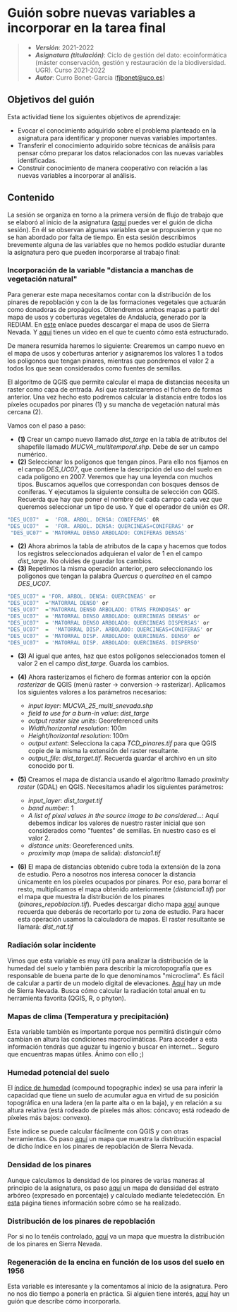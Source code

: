 # Guión sobre nuevas variables a incorporar en la tarea final


> + **_Versión_**: 2021-2022
> + **_Asignatura (titulación)_**: Ciclo de gestión del dato: ecoinformática (máster conservación, gestión y restauración de la biodiversidad. UGR). Curso 2021-2022
> + **_Autor_**: Curro Bonet-García (fjbonet@uco.es)



## Objetivos del guión

Esta actividad tiene los siguientes objetivos de aprendizaje:

+ Evocar el conocimiento adquirido sobre el problema planteado en la asignatura para identificar y proponer nuevas variables importantes.
+ Transferir el conocimiento adquirido sobre técnicas de análisis para pensar cómo preparar los datos relacionados con las nuevas variables identificadas.
+ Construir conocimiento de manera cooperativo con relación a las nuevas variables a incorporar al análisis.

## Contenido 

La sesión se organiza en torno a la primera versión de flujo de trabajo que se elaboró al inicio de la asignatura ([aquí](https://rawcdn.githack.com/aprendiendo-cosas/T_flujo_trabajo_ecoinf_ugr/2021-2022/guion_flujo_trabajo.html) puedes ver el guión de dicha sesión). En él se observan algunas variables que se propusieron y que no se han abordado por falta de tiempo. En esta sesión describimos brevemente alguna de las variables que no hemos podido estudiar durante la asignatura pero que pueden incorporarse al trabajo final:

### Incorporación de la variable "distancia a manchas de vegetación natural"

Para generar este mapa necesitamos contar con la distribución de los pinares de repoblación y con la de las formaciones vegetales que actuarán como donadoras de propágulos. Obtendremos ambos mapas a partir del mapa de usos y coberturas vegetales de Andalucía, generado por la REDIAM. En [este](https://github.com/aprendiendo-cosas/nuevas_variables_ecoinf_ugr/raw/2021-2022/geoinfo/MUCVA_25_multi_snevada.zip) enlace puedes descargar el mapa de usos de Sierra Nevada. Y [aquí](https://www.youtube.com/watch?v=RNQ7qwG5UDQ) tienes un video en el que te cuento cómo está estructurado. 

De manera resumida haremos lo siguiente: Crearemos un campo nuevo en el mapa de usos y coberturas anterior y asignaremos los valores 1 a todos los polígonos que tengan pinares, mientras que pondremos el valor 2 a todos los que sean considerados como fuentes de semillas. 

El algoritmo de QGIS que permite calcular el mapa de distancias necesita un raster como capa de entrada. Así que rasterizaremos el fichero de formas anterior. Una vez hecho esto podremos calcular la distancia entre todos los píxeles ocupados por pinares (1) y su mancha de vegetación natural más cercana (2).

Vamos con el paso a paso:

- **(1)** Crear un campo nuevo llamado _dist\_targe_ en la tabla de atributos del shapefile llamado _MUCVA\_multitemporal.shp_. Debe de ser un campo numérico.
- **(2)** Seleccionar los polígonos que tengan pinos. Para ello nos fijamos en el campo _DES\_UC07_, que contiene la descripción del uso del suelo en cada polígono en 2007. Veremos que hay una leyenda con muchos tipos. Buscamos aquellos que correspondan con bosques densos de coníferas. Y ejecutamos la siguiente consulta de selección con QGIS. Recuerda que hay que poner el nombre del cada campo cada vez que queremos seleccionar un tipo de uso. Y que el operador de unión es _OR_.

```r
"DES_UC07"  =  'FOR. ARBOL. DENSA: CONIFERAS' OR  
"DES_UC07"  =  'FOR. ARBOL. DENSA: QUERCINEAS+CONIFERAS' or 
 "DES_UC07" = 'MATORRAL DENSO ARBOLADO: CONIFERAS DENSAS' 

```

- **(2)** Ahora abrimos la tabla de atributos de la capa y hacemos que todos los registros seleccionados adquieran el valor de 1 en el campo _dist\_targe_. No olvides de guardar los cambios.
- **(3)** Repetimos la misma operación anterior, pero seleccionando los polígonos que tengan la palabra _Quercus_ o _quercínea_ en el campo _DES\_UC07_. 

```r
"DES_UC07" = 'FOR. ARBOL. DENSA: QUERCINEAS' or 
"DES_UC07"  ='MATORRAL DENSO' or  
"DES_UC07"  ='MATORRAL DENSO ARBOLADO: OTRAS FRONDOSAS' or
"DES_UC07"  = 'MATORRAL DENSO ARBOLADO: QUERCINEAS DENSAS' or
"DES_UC07"  = 'MATORRAL DENSO ARBOLADO: QUERCINEAS DISPERSAS' or
"DES_UC07"  =  'MATORRAL DISP. ARBOLADO: QUERCINEAS+CONIFERAS' or 
"DES_UC07"  = 'MATORRAL DISP. ARBOLADO: QUERCINEAS. DENSO' or
"DES_UC07"  = 'MATORRAL DISP. ARBOLADO: QUERCINEAS. DISPERSO'

```

- **(3)** Al igual que antes, haz que estos polígonos seleccionados tomen el valor 2 en el campo _dist\_targe_. Guarda los cambios.

- **(4)** Ahora rasterizamos el fichero de formas anterior con la opción _rasterizar_ de QGIS (menú raster -> conversion -> rasterizar). Aplicamos los siguientes valores a los parámetros necesarios:

  - _input layer_: _MUCVA\_25\_multi\_snevada.shp_
  - _field to use for a burn-in value_: _dist\_targe_
  - _output raster size units_: Georeferenced units
  - _Width/horizontal resolution_: 100m
  - _Height/horizontal resolution_: 100m
  - _output extent_: Selecciona la capa _TCD\_pinares\.tif_ para que QGIS copie de la misma la extensión del raster resultante. 
  - _output\_file_: _dist\_target.tif_. Recuerda guardar el archivo en un sito conocido por ti.

- **(5)** Creamos el mapa de distancia usando el algoritmo llamado _proximity raster_ (GDAL) en QGIS. Necesitamos añadir los siguientes parámetros:

  - _input\_layer_: _dist\_target.tif_
  - _band number_: 1
  - _A list of pixel values in the source image to be considered..._: Aquí debemos indicar los valores de nuestro raster inicial que son considerados como "fuentes" de semillas. En nuestro caso es el valor 2.
  - _distance units_: Georeferenced units.
  - _proximity map_ (mapa de salida): _distancia1.tif_

- **(6)** El mapa de distancias obtenido cubre toda la extensión de la zona de estudio. Pero a nosotros nos interesa conocer la distancia únicamente en los píxeles ocupados por pinares. Por eso, para borrar el resto, multiplicamos el mapa obtenido anteriormente (_distancia1.tif_) por el mapa que muestra la distribución de los pinares (_pinares\_repoblacion\.tif_). Puedes descargar dicho mapa [aquí](https://github.com/aprendiendo-cosas/nuevas_variables_ecoinf_ugr/raw/2021-2022/geoinfo/pinares_repoblacion.tif) aunque recuerda que deberás de recortarlo por tu zona de estudio. Para hacer esta operación usamos la calculadora de mapas. El raster resultante se llamará: _dist\_nat.tif_



### Radiación solar incidente

Vimos que esta variable es muy útil para analizar la distribución de la humedad del suelo y también para describir la microtopografía que es responsable de buena parte de lo que denominamos "microclima". Es fácil de calcular a partir de un modelo digital de elevaciones. [Aquí](https://github.com/aprendiendo-cosas/nuevas_variables_ecoinf_ugr/raw/2021-2022/geoinfo/mde_snev.tif.zip) hay un mde de Sierra Nevada. Busca cómo calcular la radiación total anual en tu herramienta favorita (QGIS, R, o phyton). 



### Mapas de clima (Temperatura y precipitación)

Esta variable también es importante porque nos permitirá distinguir cómo cambian en altura las condiciones macroclimáticas. Para acceder a esta información tendrás que aguzar tu ingenio y buscar en internet... Seguro que encuentras mapas útiles. Ánimo con ello ;)   



### Humedad potencial del suelo

El [índice de humedad](https://wikispaces.psu.edu/display/AnthSpace/Compound+Topographic+Index) (compound topographic index) se usa para inferir la capacidad que tiene un suelo de acumular agua en virtud de su posición topográfica en una ladera (en la parte alta o en la baja), y en relación a su altura relativa (está rodeado de píxeles más altos: cóncavo; está rodeado de píxeles más bajos: convexo). 

Este índice se puede calcular fácilmente con QGIS y con otras herramientas. Os paso [aquí](https://github.com/aprendiendo-cosas/nuevas_variables_ecoinf_ugr/raw/2021-2022/geoinfo/cti_pinares.tif) un mapa que muestra la distribución espacial de dicho índice en los pinares de repoblación de Sierra Nevada. 



### Densidad de los pinares

Aunque calculamos la densidad de los pinares de varias maneras al principio de la asignatura, os paso [aquí](https://github.com/aprendiendo-cosas/nuevas_variables_ecoinf_ugr/raw/2021-2022/geoinfo/TCD_pinares.tif) un mapa de densidad del estrato arbóreo (expresado en porcentaje) y calculado mediante teledetección. En [esta](https://land.copernicus.eu/pan-european/high-resolution-layers/forests/tree-cover-density/status-maps/2015) página tienes información sobre cómo se ha realizado.



### Distribución de los pinares de repoblación

Por si no lo tenéis controlado, [aquí](https://github.com/aprendiendo-cosas/nuevas_variables_ecoinf_ugr/raw/2021-2022/geoinfo/pinares_repoblacion.tif) va un mapa que muestra la distribución de los pinares en Sierra Nevada. 


### Regeneración de la encina en función de los usos del suelo en 1956

Esta variable es interesante y la comentamos al inicio de la asignatura. Pero no nos dio tiempo a ponerla en práctica. Si alguien tiene interés, [aquí](https://rawcdn.githack.com/aprendiendo-cosas/TP_peso_pasado_ecoinf_ugr/2019-2020/guion_peso_pasado.html) hay un guión que describe cómo incorporarla.